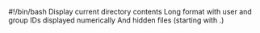 #!/bin/bash
Display current directory contents Long format with user and group IDs displayed numerically And hidden files (starting with .)
